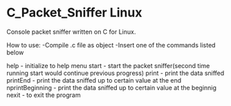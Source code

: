 # C_Packet_Sniffer Linux
Console packet sniffer written on C for Linux.

How to use:
-Compile .c file as object
-Insert one of the commands listed below

help - initialize to help menu
start - start the packet sniffer(second time running start would continue previous progress)
print - print the data sniffed 
printEnd - print the data sniffed up to certain value at the end 
nprintBeginning - print the data sniffed up to certain value at the beginnig
nexit - to exit the program 
